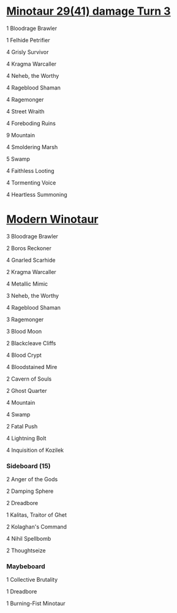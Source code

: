 # [Minotaur 29(41) damage Turn 3](http://tappedout.net/mtg-decks/minotaurs-dealing-29-damage-on-turn-3/)
1 Bloodrage Brawler

1 Felhide Petrifier

4 Grisly Survivor

4 Kragma Warcaller

4 Neheb, the Worthy

4 Rageblood Shaman

4 Ragemonger

4 Street Wraith

4 Foreboding Ruins

9 Mountain

4 Smoldering Marsh

5 Swamp

4 Faithless Looting

4 Tormenting Voice

4 Heartless Summoning


# [Modern Winotaur](http://tappedout.net/mtg-decks/modern-winotaur-competitive/)
3 Bloodrage Brawler

2 Boros Reckoner

4 Gnarled Scarhide

2 Kragma Warcaller

4 Metallic Mimic

3 Neheb, the Worthy

4 Rageblood Shaman

3 Ragemonger

3 Blood Moon

2 Blackcleave Cliffs

4 Blood Crypt

4 Bloodstained Mire

2 Cavern of Souls

2 Ghost Quarter

4 Mountain

4 Swamp

2 Fatal Push

4 Lightning Bolt

4 Inquisition of Kozilek

### Sideboard (15)
2 Anger of the Gods

2 Damping Sphere

2 Dreadbore

1 Kalitas, Traitor of Ghet

2 Kolaghan's Command

4 Nihil Spellbomb

2 Thoughtseize

### Maybeboard
1 Collective Brutality

1 Dreadbore

1 Burning-Fist Minotaur
